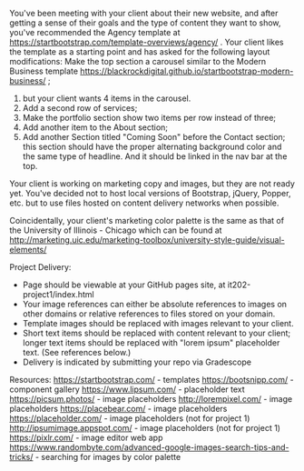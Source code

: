 You've been meeting with your client about their new website, and after getting a sense of their goals and the type of content they want to show,
you've recommended the Agency template at https://startbootstrap.com/template-overviews/agency/  .   Your client likes the template as a starting point and 
has asked for the following layout modifications:
Make the top section a carousel similar to the Modern Business template https://blackrockdigital.github.io/startbootstrap-modern-business/  ; 
1) but your client wants 4 items in the carousel.
2) Add a second row of services; 
3) Make the portfolio section show two items per row instead of three;
4) Add another item to the About section;
5) Add another Section titled "Coming Soon" before the Contact section;  this section should have the proper alternating background color and the same type of headline.   And it should be linked in the nav bar at the top.

Your client is working on marketing copy and images, but they are not ready yet.
You've decided not to host local versions of Bootstrap, jQuery, Popper, etc. but to use files hosted on content delivery networks when possible.  

Coincidentally, your client's marketing color palette is the same as that of the University of Illinois - Chicago which can be found at http://marketing.uic.edu/marketing-toolbox/university-style-guide/visual-elements/

Project Delivery:
- Page should be viewable at your GitHub pages site, at it202-project1/index.html
- Your image references can either be absolute references to images on other domains or relative references to files stored on your domain.
- Template images should be replaced with images relevant to your client.
- Short text items should be replaced with content relevant to your client;  longer text items should be replaced with "lorem ipsum" placeholder text. (See references below.)
- Delivery is indicated by submitting your repo via Gradescope

Resources:
https://startbootstrap.com/  - templates
https://bootsnipp.com/ - component gallery
https://www.lipsum.com/ - placeholder text
https://picsum.photos/ - image placeholders
http://lorempixel.com/ - image placeholders
https://placebear.com/ - image placeholders
https://placeholder.com/ - image placeholders  (not for project 1)
http://ipsumimage.appspot.com/ - image placeholders (not for project 1)
https://pixlr.com/ - image editor web app
https://www.randombyte.com/advanced-google-images-search-tips-and-tricks/ - searching for images by color palette

